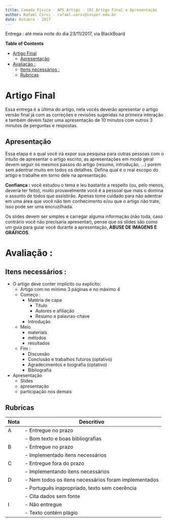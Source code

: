 ```yaml
---
title: Camada Física - APS Artigo - [D] Artigo Final e Apresentação
author: Rafael Corsi - rafael.corsi@insper.edu.br
date: Outubro - 2017
---
```


Entrega : até meia noite do dia 23/11/2017, via BlackBoard

<!-- markdown-toc start - Don't edit this section. Run M-x markdown-toc-refresh-toc -->
**Table of Contents**

- [Artigo Final](#artigo-final)
    - [Apresentação](#apresentação)
- [Avaliação :](#avaliação-)
    - [Itens necessários :](#itens-necessários-)
    - [Rubricas](#rubricas)
<!-- markdown-toc end -->

# Artigo Final

Essa entrega é a última do artigo, nela vocês deverão apresentar o artigo versão final já com as correções e revisões sugeridas na primeira interação e também devem fazer uma apresentação de 10 minutos com outros 3 minutos de perguntas e respostas.

## Apresentação

Essa etapa é a qual você irá expor sua pesquisa para outras pessoas com o intuito de apresentar o artigo escrito, as apresentações em modo geral devem seguir os mesmos passos do artigo (resumo, introdução, ...) porém sem adentrar muito em todos os detalhes. Defina qual é o real escopo do artigo e trabalhe em torno dele na apresentação.

**Confiança :** você estudou o tema e leu bastante a respeito (ou, pelo menos, deveria ter feito), muito provavelmente você é a pessoal que mais o domina o assunto de todos que assistirão. Apenas tome cuidado para não adentrar em uma área que você não tem conhecimento e/ou que o artigo não trate, isso pode ser uma encruzilhada.

Os slides devem ser simples e carregar alguma informação (não toda, caso contrário você não precisaria apresentar), pense que os slides são como um guia para guiar você durante a apresentação, **ABUSE DE IMAGENS E GRÁFICOS**.

# Avaliação :

## Itens necessários :

- O artigo deve conter implícito ou explícito:
    - Artigo com no mínimo 3 páginas e no máximo 4
    - Começo :
        - Matéria de capa
             - Título
             - Autores e afiliação
             - Resumo e palavras-chave
        - Introdução
    - Meio
        - materiais
        - métodos 
        - resultados
    - Fim : 
        - Discussão
        - Conclusão e trabalhos futuros (optativo)
        - Agradecimentos e biografia (optativo)
        - Bibliografia
- Apresentação
     - Slides 
     - apresentação
     - participação nos demais

## Rubricas

| Nota | Descritivo                                           |
|------|------------------------------------------------------|
| A    | - Entregue no prazo                                  |
|      | - Bom texto e boas bibliografias                     |
| B    | - Entregue no prazo                                  |
|      | - Implementado itens necessários                     |
| C    | - Entregue fora do prazo                             |
|      | - Implementando itens necessários                    |
| D    | - Nem todos os itens necessários foram implementados |
|      | - Português inapropriado, texto sem coerência        |
|      | - Cita dados sem fonte                               |
| I    | - Não entregue                                       |
|      | - Texto contém plágio                                |

